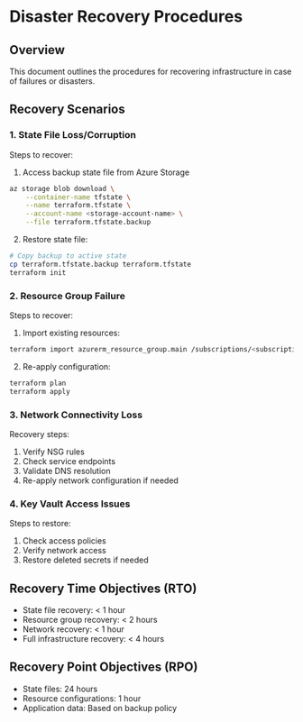 # Disaster Recovery Procedures

## Overview
This document outlines the procedures for recovering infrastructure in case of failures or disasters.

## Recovery Scenarios

### 1. State File Loss/Corruption
Steps to recover:
1. Access backup state file from Azure Storage
```bash
az storage blob download \
    --container-name tfstate \
    --name terraform.tfstate \
    --account-name <storage-account-name> \
    --file terraform.tfstate.backup
```

2. Restore state file:
```bash
# Copy backup to active state
cp terraform.tfstate.backup terraform.tfstate
terraform init
```

### 2. Resource Group Failure
Steps to recover:
1. Import existing resources:
```bash
terraform import azurerm_resource_group.main /subscriptions/<subscription-id>/resourceGroups/<rg-name>
```

2. Re-apply configuration:
```bash
terraform plan
terraform apply
```

### 3. Network Connectivity Loss
Recovery steps:
1. Verify NSG rules
2. Check service endpoints
3. Validate DNS resolution
4. Re-apply network configuration if needed

### 4. Key Vault Access Issues
Steps to restore:
1. Check access policies
2. Verify network access
3. Restore deleted secrets if needed

## Recovery Time Objectives (RTO)
- State file recovery: < 1 hour
- Resource group recovery: < 2 hours
- Network recovery: < 1 hour
- Full infrastructure recovery: < 4 hours

## Recovery Point Objectives (RPO)
- State files: 24 hours
- Resource configurations: 1 hour
- Application data: Based on backup policy